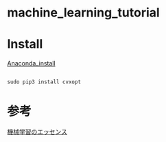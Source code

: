 # machine_learning_tutorial

# Install

[Anaconda_install](https://www.anaconda.com/distribution/#download-section)

```

sudo pip3 install cvxopt

```

# 参考

[機械学習のエッセンス](https://www.sbcr.jp/products/4797393965.html)

